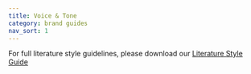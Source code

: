```yaml
---
title: Voice & Tone
category: brand guides
nav_sort: 1
---
```

For full literature style guidelines, please download our [Literature Style Guide](/library/assets/resources/Literature-Style-Guide.pdf)